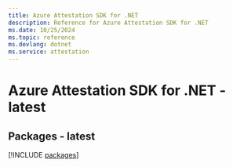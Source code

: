 ```yaml
---
title: Azure Attestation SDK for .NET
description: Reference for Azure Attestation SDK for .NET
ms.date: 10/25/2024
ms.topic: reference
ms.devlang: dotnet
ms.service: attestation
---
```

# Azure Attestation SDK for .NET - latest
## Packages - latest
[!INCLUDE [packages](attestation-index.md)]